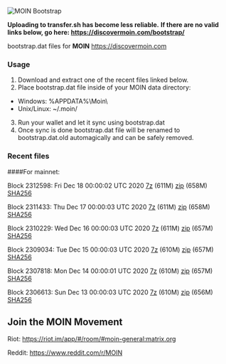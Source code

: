 ![MOIN Bootstrap](https://i.imgur.com/KjM1jMp.jpg)

**Uploading to transfer.sh has become less reliable.**
**If there are no valid links below, go here: https://discovermoin.com/bootstrap/**

bootstrap.dat files for **MOIN** https://discovermoin.com

### Usage

1. Download and extract one of the recent files linked below.
2. Place bootstrap.dat file inside of your MOIN data directory:
 - Windows: %APPDATA%\Moin\
 - Unix/Linux: ~/.moin/
3. Run your wallet and let it sync using bootstrap.dat
4. Once sync is done bootstrap.dat file will be renamed to bootstrap.dat.old automagically and can be safely removed.


### Recent files

####For mainnet:

Block 2312598: Fri Dec 18 00:00:02 UTC 2020 [7z]() (611M) [zip]() (658M) [SHA256]()

Block 2311433: Thu Dec 17 00:00:03 UTC 2020 [7z]() (611M) [zip]() (658M) [SHA256]()

Block 2310229: Wed Dec 16 00:00:03 UTC 2020 [7z]() (611M) [zip]() (657M) [SHA256]()

Block 2309034: Tue Dec 15 00:00:03 UTC 2020 [7z]() (610M) [zip]() (657M) [SHA256]()

Block 2307818: Mon Dec 14 00:00:01 UTC 2020 [7z]() (610M) [zip]() (657M) [SHA256]()

Block 2306613: Sun Dec 13 00:00:03 UTC 2020 [7z]() (610M) [zip]() (656M) [SHA256]()

## Join the MOIN Movement

Riot: https://riot.im/app/#/room/#moin-general:matrix.org

Reddit: https://www.reddit.com/r/MOIN
